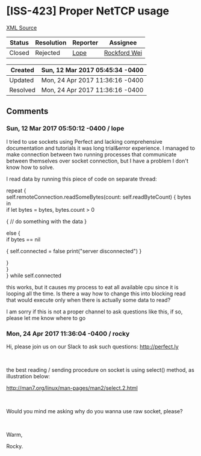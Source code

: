 # [ISS-423] Proper NetTCP usage

[XML Source](./xml/ISS-423.xml)
<p></p>





Status|Resolution|Reporter|Assignee
------|----------|--------|--------
Closed|Rejected|[Lope](Lope)|[Rockford Wei]($rocky)





Created|Sun, 12 Mar 2017 05:45:34 -0400
-------|--------------
Updated|Mon, 24 Apr 2017 11:36:16 -0400
Resolved|Mon, 24 Apr 2017 11:36:16 -0400


## Comments




### Sun, 12 Mar 2017 05:50:12 -0400 / lope 

<p><p>I tried to use sockets using Perfect and lacking comprehensive documentation and tutorials it was long trial&amp;error experience. I managed to make connection between two running processes that communicate between themselves over socket connection, but I have a problem I don't know how to solve. </p>

<p>I read data by running this piece of code on separate thread:</p>

<p>repeat {<br/>
	self.remoteConnection.readSomeBytes(count: self.readByteCount) { bytes in<br/>
		if let bytes = bytes, bytes.count &gt; 0 </p>
{
			// do something with the data
		}
<p> else {<br/>
			if bytes == nil </p>
{
				self.connected = false
				print("server disconnected")
			}
<p>		}<br/>
	}<br/>
} while self.connected</p>

<p>this works, but it causes my process to eat all available cpu since it is looping all the time. Is there a way how to change this into blocking read that would execute only when there is actually some data to read?</p>

<p>I am sorry if this is not a proper channel to ask questions like this, if so, please let me know where to go</p></p>


### Mon, 24 Apr 2017 11:36:04 -0400 / rocky 

<p><p>Hi, please join us on our Slack to ask such questions: <a href="http://perfect.ly/" class="external-link" rel="nofollow">http://perfect.ly</a> </p>

<p> </p>

<p>the best reading / sending procedure on socket is using select() method, as illustration below:</p>

<p><a href="http://man7.org/linux/man-pages/man2/select.2.html" class="external-link" rel="nofollow">http://man7.org/linux/man-pages/man2/select.2.html</a></p>

<p> </p>

<p>Would you mind me asking why do you wanna use raw socket, please? </p>

<p> </p>

<p>Warm, </p>

<p>Rocky.</p></p>


